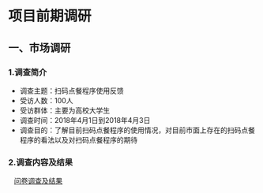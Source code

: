 # 项目前期调研
## 一、市场调研

### 1.调查简介

 - 调查主题：扫码点餐程序使用反馈
 - 受访人数：100人
 - 受访群体：主要为高校大学生
 - 调查时间：2018年4月1日到2018年4月3日
 - 调查目的：了解目前扫码点餐程序的使用情况，对目前市面上存在的扫码点餐程序的看法以及对扫码点餐程序的期待
 
### 2.调查内容及结果
    [问卷调查及结果](https://github.com/E-Order/Dashboard/blob/master/document/graph/investigation.pdf)
